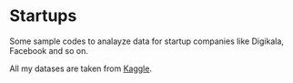 # Startups
Some sample codes to analayze data for startup companies like Digikala, Facebook and so on.

All my datases are taken from [Kaggle](https://www.kaggle.com/code/tanyildizderya/facebook-eda).
